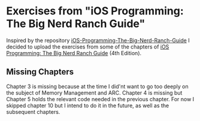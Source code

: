 # Exercises from "iOS Programming: The Big Nerd Ranch Guide"

Inspired by the repository [iOS-Programming-The-Big-Nerd-Ranch-Guide](https://github.com/rahims/iOS-Programming-The-Big-Nerd-Ranch-Guide) I decided to upload the exercises from some of the chapters of [iOS Programming: The Big Nerd Ranch Guide](https://www.bignerdranch.com/book/ios_programming_the_big_nerd_ranch_guide) (4th Edition). 

## Missing Chapters
Chapter 3 is missing because at the time I did'nt want to go too deeply on the subject of Memory Management and ARC. 
Chapter 4 is missing but Chapter 5 holds the relevant code needed in the previous chapter. 
For now I skipped chapter 10 but I intend to do it in the future, as well as the subsequent chapters. 
